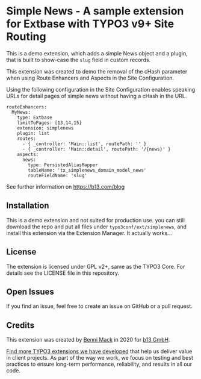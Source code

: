 # Simple News - A sample extension for Extbase with TYPO3 v9+ Site Routing

This is a demo extension, which adds a simple News object and a plugin,
that is built to show-case the `slug` field in custom records.

This extension was created to demo the removal of the cHash parameter
when using Route Enhancers and Aspects in the Site Configuration.

Using the following configuration in the Site Configuration enables
speaking URLs for detail pages of simple news without having a cHash
in the URL.

```
routeEnhancers:
  MyNews:
    type: Extbase
    limitToPages: [13,14,15]
    extension: simplenews
    plugin: list
    routes:
      - { _controller: 'Main::list', routePath: '' }
      - { _controller: 'Main::detail', routePath: '/{news}' }
    aspects:
      news:
        type: PersistedAliasMapper
        tableName: 'tx_simplenews_domain_model_news'
        routeFieldName: 'slug'
```

See further information on https://b13.com/blog 

## Installation

This is a demo extension and not suited for production use. you can still download the repo and put all files under `typo3conf/ext/simplenews`, and install this extension via the Extension Manager. It actually works...

## License

The extension is licensed under GPL v2+, same as the TYPO3 Core. For details see the LICENSE file in this repository.

## Open Issues

If you find an issue, feel free to create an issue on GitHub or a pull request.

## Credits

This extension was created by [Benni Mack](https://github.com/bmack) in 2020 for [b13 GmbH](https://b13.com).

[Find more TYPO3 extensions we have developed](https://b13.com/useful-typo3-extensions-from-b13-to-you) that help us deliver value in client projects. As part of the way we work, we focus on testing and best practices to ensure long-term performance, reliability, and results in all our code.